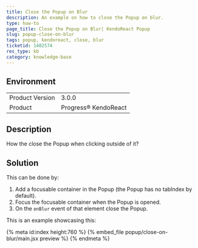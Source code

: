 ```yaml
---
title: Close the Popup on Blur
description: An example on how to close the Popup on blur.
type: how-to
page_title: Close the Popup on Blur| KendoReact Popup
slug: popup-close-on-blur
tags: popup, kendoreact, close, blur
ticketid: 1402574
res_type: kb
category: knowledge-base
---
```


## Environment

<table>
	<tbody>
		<tr>
			<td>Product Version</td>
			<td>3.0.0</td>
		</tr>
		<tr>
			<td>Product</td>
			<td>Progress® KendoReact</td>
		</tr>
	</tbody>
</table>


## Description

How the close the Popup when clicking outside of it?

## Solution

This can be done by:

1. Add a focusable container in the Popup (the Popup has no tabIndex by default).
1. Focus the focusable container when the Popup is opened.
1. On the `onBlur` event of that element close the Popup.

This is an example showcasing this:

{% meta id:index height:760 %}
{% embed_file popup/close-on-blur/main.jsx preview %}
{% endmeta %}


